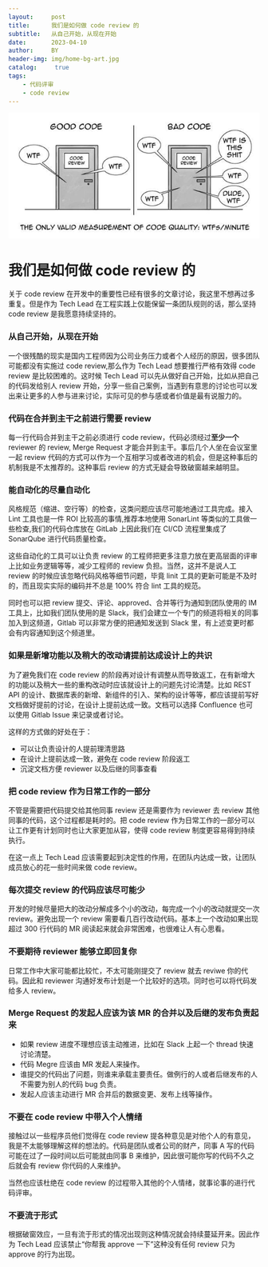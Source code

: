 ```yaml
---
layout:     post
title:      我们是如何做 code review 的
subtitle:   从自己开始，从现在开始
date:       2023-04-10
author:     BY
header-img: img/home-bg-art.jpg
catalog: 	 true
tags:
    - 代码评审
    - code review
---
```


![wtf-per-minute](img/blog/tech/wtf-per-minute.jpeg)

# 我们是如何做 code review 的

关于 code review 在开发中的重要性已经有很多的文章讨论，我这里不想再过多重复。但是作为 Tech Lead 在工程实践上仅能保留一条团队规则的话，那么坚持 code review 是我愿意持续坚持的。

### 从自己开始，从现在开始
一个很残酷的现实是国内工程师因为公司业务压力或者个人经历的原因，很多团队可能都没有实施过 code review,那么作为 Tech Lead 想要推行严格有效得 code review 是比较困难的。这时候 Tech Lead 可以先从做好自己开始，比如从把自己的代码发给别人 review 开始，分享一些自己案例，当遇到有意思的讨论也可以发出来让更多的人参与进来讨论，实际可见的参与感或者价值是最有说服力的。

### 代码在合并到主干之前进行需要 review
每一行代码合并到主干之前必须进行 code review，代码必须经过**至少一个** reviewer 的 review, Merge Request 才能合并到主干。事后几个人坐在会议室里一起 review 代码的方式可以作为一个互相学习或者改进的机会，但是这种事后的机制我是不太推荐的。这种事后 review 的方式无疑会导致破窗越来越明显。


### 能自动化的尽量自动化
风格规范（缩进、空行等）的检查，这类问题应该尽可能地通过工具完成。接入 Lint 工具也是一件 ROI 比较高的事情,推荐本地使用 SonarLint 等类似的工具做一些检查,我们的代码仓库放在 GitLab 上因此我们在 CI/CD 流程里集成了 SonarQube 进行代码质量检查。

这些自动化的工具可以让负责 review 的工程师把更多注意力放在更高层面的评审上比如业务逻辑等等，减少工程师的 review 负担。当然，这并不是说人工 review 的时候应该忽略代码风格等细节问题，毕竟 linit 工具的更新可能是不及时的，而且现实实际的编码并不总是 100% 符合 lint 工具的规范。

同时也可以把 review 提交、评论、approved、合并等行为通知到团队使用的 IM 工具上，比如我们团队使用的是 Slack，我们会建立一个专门的频道将相关的同事加入到这频道，Gitlab 可以非常方便的把通知发送到 Slack 里，有上述变更时都会有内容通知到这个频道里。


### 如果是新增功能以及稍大的改动请提前达成设计上的共识
为了避免我们在 code review 的阶段再对设计有调整从而导致返工，在有新增大的功能以及稍大一些的重构改动时应该就设计上的问题先讨论清楚。比如 REST API 的设计、数据库表的新增、新组件的引入、架构的设计等等，都应该提前写好文档做好提前的讨论，在设计上提前达成一致。文档可以选择 Confluence 也可以使用 Gitlab Issue 来记录或者讨论。

这样的方式做的好处在于：
- 可以让负责设计的人提前理清思路
- 在设计上提前达成一致，避免在 code review 阶段返工
- 沉淀文档方便 reviewer 以及后继的同事查看

### 把 code review 作为日常工作的一部分
不管是需要把代码提交给其他同事 review 还是需要作为 reviewer 去 review 其他同事的代码，这个过程都是耗时的。把 code review 作为日常工作的一部分可以让工作更有计划同时也让大家更加从容，使得 code review 制度更容易得到持续执行。

在这一点上 Tech Lead 应该需要起到决定性的作用，在团队内达成一致，让团队成员放心的花一些时间来做  code review。


### 每次提交 review 的代码应该尽可能少
开发的时候尽量把大的改动分解成多个小的改动，每完成一个小的改动就提交一次 review。避免出现一个 review 需要看几百行改动代码。基本上一个改动如果出现超过 300 行代码的 MR 阅读起来就会非常困难，也很难让人有心思看。


### 不要期待 reviewer 能够立即回复你
日常工作中大家可能都比较忙，不太可能刚提交了 review 就去 reviwe 你的代码。因此和 reviewer 沟通好发布计划是一个比较好的选项。同时也可以将代码发给多人 review。



### Merge Request 的发起人应该为该 MR 的合并以及后继的发布负责起来
- 如果 review 进度不理想应该主动推进，比如在 Slack 上起一个 thread 快速讨论清楚。
- 代码 Megre 应该由 MR 发起人来操作。
- 谁提交的代码出了问题，则谁来承载主要责任。做例行的人或者后继发布的人不需要为别人的代码 bug 负责。
- 发起人应该主动进行 MR 合并后的数据变更、发布上线等操作。


### 不要在 code review 中带入个人情绪
接触过以一些程序员他们觉得在 code review 提各种意见是对他个人的有意见，我是不太能够理解这样的想法的。代码是团队或者公司的财产，同事 A 写的代码可能在过了一段时间以后可能就由同事 B 来维护，因此很可能你写的代码不久之后就会有 review 你代码的人来维护。

当然也应该杜绝在 code review 的过程带入其他的个人情绪，就事论事的进行代码评审。


### 不要流于形式

根据破窗效应，一旦有流于形式的情况出现则这种情况就会持续蔓延开来。因此作为 Tech Lead 应该禁止“你帮我 approve 一下”这种没有任何 review 只为 approve 的行为出现。


